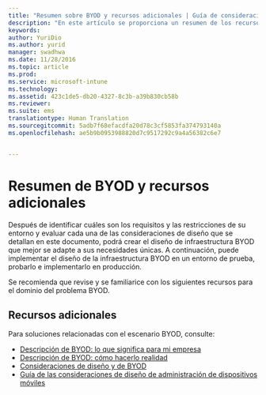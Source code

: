 ```yaml
---
title: "Resumen sobre BYOD y recursos adicionales | Guía de consideraciones de diseño de BYOD"
description: "En este artículo se proporciona un resumen de los recursos para obtener más información sobre las soluciones relacionadas con el escenario de Bring Your Own Device."
keywords: 
author: YuriDio
ms.author: yurid
manager: swadhwa
ms.date: 11/28/2016
ms.topic: article
ms.prod: 
ms.service: microsoft-intune
ms.technology: 
ms.assetid: 423c1de5-db20-4327-8c3b-a39b830cb58b
ms.reviewer: 
ms.suite: ems
translationtype: Human Translation
ms.sourcegitcommit: 5adb7f68efacdfa20d78c3cf5853fa374793140a
ms.openlocfilehash: ae5b9b0953988820d7c9517292c9a4a56382c6e7


---
```


# <a name="byod-summary-and-additional-resources"></a>Resumen de BYOD y recursos adicionales

Después de identificar cuáles son los requisitos y las restricciones de su entorno y evaluar cada una de las consideraciones de diseño que se detallan en este documento, podrá crear el diseño de infraestructura BYOD que mejor se adapte a sus necesidades únicas. A continuación, puede implementar el diseño de la infraestructura BYOD en un entorno de prueba, probarlo e implementarlo en producción.

Se recomienda que revise y se familiarice con los siguientes recursos para el dominio del problema BYOD.

## <a name="additional-resources"></a>Recursos adicionales

Para soluciones relacionadas con el escenario BYOD, consulte:

- [Descripción de BYOD: lo que significa para mi empresa](https://channel9.msdn.com/Shows/TechNet+Radio/TechNet-Radio-Part-1-Understanding-BYOD-What-it-Means-for-My-Company)
- [Descripción de BYOD: cómo hacerlo realidad](https://channel9.msdn.com/Shows/TechNet+Radio/TechNet-Radio-Part-2-Understanding-BYOD-How-to-Make-it-Happen)
- [Consideraciones de diseño y de BYOD](https://channel9.msdn.com/Shows/TechNet+Radio/TechNet-Radio-Part-3-BYOD-and-Design-Considerations)
- [Guía de las consideraciones de diseño de administración de dispositivos móviles](http://aka.ms/mdmdcg)



<!--HONumber=Nov16_HO4-->


